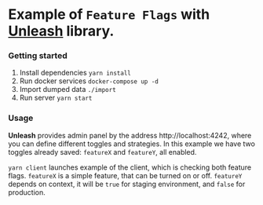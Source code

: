 # Example of `Feature Flags` with [Unleash](https://github.com/Unleash/unleash) library.

### Getting started

1. Install dependencies `yarn install`
2. Run docker services `docker-compose up -d`
3. Import dumped data `./import`
4. Run server `yarn start`

### Usage

**Unleash** provides admin panel by the address http://localhost:4242, where you can define different toggles and strategies.
In this example we have two toggles already saved: `featureX` and `featureY`, all enabled.

`yarn client` launches example of the client, which is checking both feature flags.
`featureX` is a simple feature, that can be turned on or off.
`featureY` depends on context, it will be `true` for staging environment, and `false` for production.
